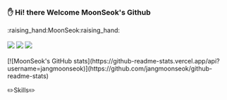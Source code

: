 
### :hand: Hi! there Welcome MoonSeok's Github

<div align=left>
:raising_hand:MoonSeok:raising_hand:
</div><br>
<div align=left>
<a href="https://hits.seeyoufarm.com"><img src="https://hits.seeyoufarm.com/api/count/incr/badge.svg?url=https%3A%2F%2Fgithub.com%2Fjangmoonseok&count_bg=%23899DCD&title_bg=%23555555&icon=github.svg&icon_color=%23E7E7E7&title=Github&edge_flat=false"/></a>
<a href=""><img src="https://img.shields.io/badge/-Notion-0d1117?style=flat-square&logo=Notion&logoColor=white"/></a>
<a href=""><img src="https://img.shields.io/badge/-Gmail-f38616?style=flat-square&logo=Gmail&logoColor=white"/></a>
</div>
<br>
[![MoonSeok's GitHub stats](https://github-readme-stats.vercel.app/api?username=jangmoonseok)](https://github.com/jangmoonseok/github-readme-stats)


  
:pencil2:Skills:pencil2:





